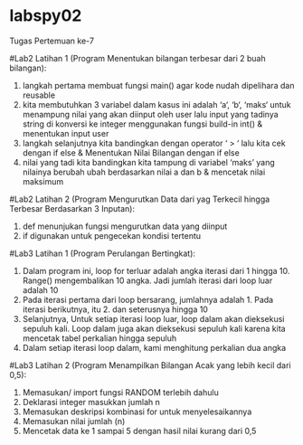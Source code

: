# labspy02
Tugas Pertemuan ke-7

#Lab2 Latihan 1 (Program Menentukan bilangan terbesar dari 2 buah bilangan):

1. langkah pertama membuat fungsi main() agar kode nudah dipelihara dan reusable
2. kita membutuhkan 3 variabel dalam kasus ini adalah ‘a‘, ‘b‘, ‘maks‘ untuk menampung nilai yang akan diinput oleh user lalu input yang tadinya string di konversi ke integer menggunakan fungsi build-in int() & menentukan input user
3. langkah selanjutnya kita bandingkan dengan operator ‘ > ‘ lalu kita cek dengan if else & Menentukan Nilai Bilangan  dengan if else
4. nilai yang tadi kita bandingkan kita tampung di variabel ‘maks’ yang nilainya berubah ubah berdasarkan nilai a dan b & mencetak nilai maksimum


#Lab2 Latihan 2 (Program Mengurutkan Data dari yag Terkecil hingga Terbesar Berdasarkan 3 Inputan):

1. def menunjukan fungsi mengurutkan data yang diinput
2. if digunakan untuk pengecekan kondisi tertentu


#Lab3 Latihan 1 (Program Perulangan Bertingkat):

1. Dalam program ini, loop for terluar adalah angka iterasi dari 1 hingga 10. Range() mengembalikan 10 angka. Jadi jumlah iterasi dari loop luar adalah 10
2. Pada iterasi pertama dari loop bersarang, jumlahnya adalah 1. Pada iterasi berikutnya, itu 2. dan seterusnya hingga 10
3. Selanjutnya, Untuk setiap iterasi loop luar, loop dalam akan dieksekusi sepuluh kali. Loop dalam juga akan dieksekusi sepuluh kali karena kita mencetak tabel perkalian hingga sepuluh
4. Dalam setiap iterasi loop dalam, kami menghitung perkalian dua angka


#Lab3 Latihan 2 (Program Menampilkan Bilangan Acak yang lebih kecil dari 0,5):

1. Memasukan/ import fungsi RANDOM terlebih dahulu
2. Deklarasi integer masukkan jumlah n
3. Memasukan deskripsi kombinasi for untuk menyelesaikannya
4. Memasukan nilai jumlah (n)
5. Mencetak data ke 1 sampai 5 dengan hasil nilai kurang dari 0,5
    
